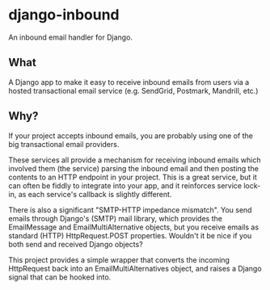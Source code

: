 django-inbound
==============

An inbound email handler for Django.

What
----

A Django app to make it easy to receive inbound emails from users via a hosted transactional email service (e.g. SendGrid, Postmark, Mandrill, etc.)

Why?
----

If your project accepts inbound emails, you are probably using one of the big transactional email providers.

These services all provide a mechanism for receiving inbound emails which involved them (the service) parsing the inbound email and then posting the contents to an HTTP endpoint in your project. This is a great service, but it can often be fiddly to integrate into your app, and it reinforces service lock-in, as each service's callback is slightly different.

There is also a significant "SMTP-HTTP impedance mismatch". You send emails through Django's (SMTP) mail library, which provides the EmailMessage and EmailMultiAlternative objects, but you receive emails as standard (HTTP) HttpRequest.POST properties. Wouldn't it be nice if you both send and received Django objects?

This project provides a simple wrapper that converts the incoming HttpRequest back into an EmailMultiAlternatives object, and raises a Django signal that can be hooked into.

